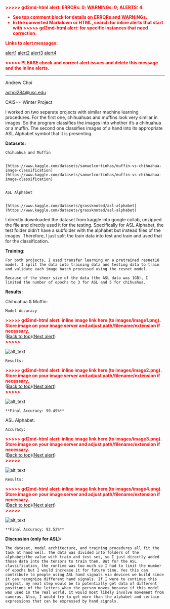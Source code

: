 


<p style="color: red; font-weight: bold">>>>>>  gd2md-html alert:  ERRORs: 0; WARNINGs: 0; ALERTS: 4.</p>
<ul style="color: red; font-weight: bold"><li>See top comment block for details on ERRORs and WARNINGs. <li>In the converted Markdown or HTML, search for inline alerts that start with >>>>>  gd2md-html alert:  for specific instances that need correction.</ul>

<p style="color: red; font-weight: bold">Links to alert messages:</p><a href="#gdcalert1">alert1</a>
<a href="#gdcalert2">alert2</a>
<a href="#gdcalert3">alert3</a>
<a href="#gdcalert4">alert4</a>

<p style="color: red; font-weight: bold">>>>>> PLEASE check and correct alert issues and delete this message and the inline alerts.<hr></p>


Andrew Choi

[achoi284@usc.edu](mailto:achoi284@usc.edu)

CAIS++ Winter Project

I worked on two separate projects with similar machine learning procedures. For the first one, chihuahuas and muffins look very similar in images. So the program classifies the images into whether it’s a chihuahua or a muffin. The second one classifies images of a hand into its appropriate ASL Alphabet symbol that it is presenting.  

**Datasets:**


    Chihuahua and Muffin


    [https://www.kaggle.com/datasets/samuelcortinhas/muffin-vs-chihuahua-image-classification](https://www.kaggle.com/datasets/samuelcortinhas/muffin-vs-chihuahua-image-classification) 


    ASL Alphabet


    [https://www.kaggle.com/datasets/grassknoted/asl-alphabet](https://www.kaggle.com/datasets/grassknoted/asl-alphabet) 

I directly downloaded the dataset from kaggle into google collab, unzipped the file and directly used it for the testing. Specifically for ASL Alphabet, the test folder didn’t have a subfolder with the alphabet but instead files of the images. Therefore, I just split the train data into test and train and used that for the classification.

**Training**:

	For both projects, I used transfer learning on a pretrained resnet18 model. I split the data into training data and testing data to train and validate each image batch processed using the resnet model. 

	Because of the sheer size of the data (the ASL data was 1GB), I limited the number of epochs to 3 for ASL and 5 for chihuahua. 

**Results:**

Chihuahua & Muffin:

	Model Accuracy



<p id="gdcalert1" ><span style="color: red; font-weight: bold">>>>>>  gd2md-html alert: inline image link here (to images/image1.png). Store image on your image server and adjust path/filename/extension if necessary. </span><br>(<a href="#">Back to top</a>)(<a href="#gdcalert2">Next alert</a>)<br><span style="color: red; font-weight: bold">>>>>> </span></p>


![alt_text](images/image1.png "image_tooltip")



    Results:



<p id="gdcalert2" ><span style="color: red; font-weight: bold">>>>>>  gd2md-html alert: inline image link here (to images/image2.png). Store image on your image server and adjust path/filename/extension if necessary. </span><br>(<a href="#">Back to top</a>)(<a href="#gdcalert3">Next alert</a>)<br><span style="color: red; font-weight: bold">>>>>> </span></p>


![alt_text](images/image2.png "image_tooltip")


	**Final Accuracy: 99.49%**

ASL Alphabet:

	Accuracy:



<p id="gdcalert3" ><span style="color: red; font-weight: bold">>>>>>  gd2md-html alert: inline image link here (to images/image3.png). Store image on your image server and adjust path/filename/extension if necessary. </span><br>(<a href="#">Back to top</a>)(<a href="#gdcalert4">Next alert</a>)<br><span style="color: red; font-weight: bold">>>>>> </span></p>


![alt_text](images/image3.png "image_tooltip")


	Results:



<p id="gdcalert4" ><span style="color: red; font-weight: bold">>>>>>  gd2md-html alert: inline image link here (to images/image4.png). Store image on your image server and adjust path/filename/extension if necessary. </span><br>(<a href="#">Back to top</a>)(<a href="#gdcalert5">Next alert</a>)<br><span style="color: red; font-weight: bold">>>>>> </span></p>


![alt_text](images/image4.png "image_tooltip")



    **Final Accuracy: 92.52%**

**Discussion (only for ASL):**

	The dataset, model architecture, and training procedures all fit the task at hand well. The data was divided into folders of the alphabet/the value with train and test set, so I just directly added those data into the tensors to train them. But for the ASL classification, the runtime was too much so I had to limit the number of epochs but I would increase it for future time. Yes this can contribute to people using ASL hand signals via devices we build since it can recognize different hand signals. If I were to continue this project, my next step would be to potentially get data of different positions of the letters when the person moves because if this model was used in the real world, it would most likely involve movement from cameras. Also, I would try to get more than the alphabet and certain expressions that can be expressed by hand signals. 

	
